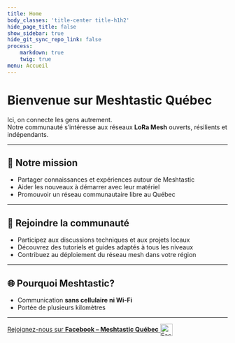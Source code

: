 ```yaml
---
title: Home
body_classes: 'title-center title-h1h2'
hide_page_title: false
show_sidebar: true
hide_git_sync_repo_link: false
process:
    markdown: true
    twig: true
menu: Accueil
---
```


# Bienvenue sur **Meshtastic Québec**

Ici, on connecte les gens autrement.  
Notre communauté s’intéresse aux réseaux **LoRa Mesh** ouverts, résilients et indépendants.  

---

## 🚀 Notre mission
- Partager connaissances et expériences autour de Meshtastic  
- Aider les nouveaux à démarrer avec leur matériel  
- Promouvoir un réseau communautaire libre au Québec  

---

## 🤝 Rejoindre la communauté
- Participez aux discussions techniques et aux projets locaux  
- Découvrez des tutoriels et guides adaptés à tous les niveaux  
- Contribuez au déploiement du réseau mesh dans votre région  

---

## 🌐 Pourquoi Meshtastic?
- Communication **sans cellulaire ni Wi-Fi**  
- Portée de plusieurs kilomètres  

---

<a href="https://www.facebook.com/groups/meshtasticquebec" target="_blank">Rejoignez-nous sur **Facebook – Meshtastic Québec** <img src="https://upload.wikimedia.org/wikipedia/commons/1/1b/Facebook_icon.svg" alt="Facebook" width="28" style="vertical-align:middle; margin-right:6px;" /> </a>